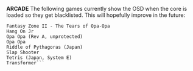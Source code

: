 **ARCADE** 
The following games currently show the OSD when the core is loaded so they get blacklisted. This will hopefully improve in the future:  
```Astro Flash (Japan)
Fantasy Zone II - The Tears of Opa-Opa
Hang On Jr
Opa Opa (Rev A, unprotected)
Opa Opa
Riddle of Pythagoras (Japan)
Slap Shooter
Tetris (Japan, System E)
Transformer```
